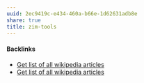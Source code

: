 ```yaml
---
uuid: 2ec9419c-e434-460a-b66e-1d62631adb8e
share: true
title: zim-tools
---
```

#### Backlinks

* [Get list of all wikipedia articles](/dd0e7670-af04-4eb0-8af5-5a85af115360)
* [Get list of all wikipedia articles](/dd0e7670-af04-4eb0-8af5-5a85af115360)